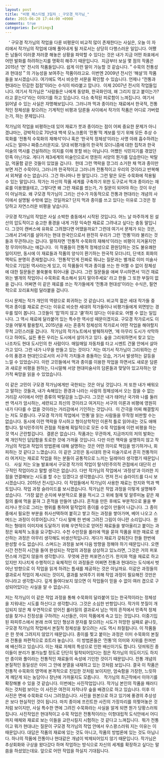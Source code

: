 ```yaml
---
layout: post
title: "비평_페스티벌_3일차_:_구모경_작가님_"
date: 2015-06-20 17:44:00 +0900
comments: true 
categories: [writings] 
---
```


 
 ‘
구모경 작가님의 작업을 다룬 비평문이 비교적 많이 존재한다는 사실은, 오늘 이 자리에서 작가님의 작업에 대해 풀어내게 될 저로서는 상당히 다행스러운 일입니다. 어쨌든 남들이 이러쿵 저러쿵 해놓은 상황을 파악할 수 있다는 것은 내가 지금 어떤 좌표에서 어떤 발화를 하려하는지를 명확히 해주기 때문입니다. 
지금부터 보실 몇 점의 작품은 2015년 ‘연’ 전시의 작품들입니다. 쉽게 이런 말이 가능할 것 같습니다.＂수묵의 전통성과 현대성＂의 가능성을 보여주는 작품이라고요. 이번엔 2009년 전시인 ‘해설’의 작품들을 보시겠습니다. 여기에도 역시 비슷한 서문을 확인할 수 있습니다. 언제나 “전통과 현대라는 민감한 접점”이라는 수식이 따라붙고 맙니다. 
이제 2007년 전시의 작업들입니다. 여기서 작가님은 “사람들은 나에게 동양화, 한국화인데, 왜 그리지 않고 붙이는가? 라고 묻는다”라는 이야기를 하고 있습니다. 다소 축적된 피로함이 느껴집니다. 여기서 읽어낼 수 있는 사실은 자명해보입니다. 그러니까 먹과 종이라는 재료에서 한국적, 전통적인 정체성을 찾으려는 기계적인 비평과 담론들 사이에서 작가의 작품은 어디로 가버렸는가, 하는 문제입니다. 

작가님의 작업을 비평하는데 있어 재료가 붓과 종이라는 점이 어찌 중요한 문제가 아니겠냐마는, 강박적으로 70년대 백색 모노크롬의 ‘전통’적 계보를 잇기 위해 모든 추상 수묵화를 ‘전통적 수묵화의 재해석’이나 혹은 ‘한국적 정체성’이라는 사명 아래 흡수하려는 시도는 얼마나 짜증스러운지요. 당대 비평가들의 한국적 모더니즘에 대한 집착과 한국 미술의 역사를 건설하려는 의지를 이해 못할 바는 아닙니다. 어쨌든 식민지기를 겪었던 민족 아닌가요. 게다가 제3세계의 미술인으로서 영원히 서양의 뭔가를 답습한다는 박탈감, 억울함 같은 것들이 있었을 겁니다. 
헌데 그런 맥락을 깡그리 소거한 채 먹과 종이만 보면 저건 수묵이다, 그러니까 한국적이고 그러니까 전통적이고 우리의 것이라고 반복해서 외쳐댈 수는 없습니다. 그건 하나마나 한 말입니다. 그런 말은 모든 수묵화에 적용될 수 있는 말입니다. 작가는 자신의 작품 세계를 구축하기 위한 도구로서 먹과 종이라는 재료를 이용했을테고, 그렇다면 왜 그런 재료를 썼는가, 가 질문이 되어야 하는 것이 우선이 아닐까요. 왜 구모경 작가님이 그리는 산수가 자동적으로 전통과 현대라는 개념의 사이에서 설명될 수밖에 없는 것일까요? 단지 먹과 종이를 쓰고 있다는 이유로 그것은 정당하고 자연스러운 비평을 낳습니다.

구모경 작가님의 작업은 사실 소박한 충동에서 시작된 것입니다. 어느 날 마주하게 된 설산의 압도적이고 숭고한 풍경을 내게 가장 익숙한 재료로 그려내고 싶다는 충동 말입니다. 그것이 캔버스에 유화로 그려졌다면 어땠을까요? 그런데 여기서 문제가 되는 것은, 그래서 21세기를 살아가는 현대 한국인으로서 완전히 우리가 그런 ‘전통’이라 불리는 것들과 무관하냐는 겁니다. 말하자면 ‘전통적 수묵화의 재해석’이라는 비평이 지겨울지언정 무의미하냐는 얘깁니다. 
이 작품들이 전통적 정체성으로 환원당하는 것도 불유쾌한 일이지만, 동시에 이 재료들과 작품의 양식이 환기하는 한국적 모더니티, 단색조 회화의 맥락도 분명히 존재할겁니다. ‘전통적’인게 진짜로 뭐냐는 질문과는 별개로 이미 미술사적으로 기입된 역사라는게 있고, 이 작품들이 먹과 종이를 쓰는 한 어쩔 수 없이 정체성에 대한 질문들은 불쑥불쑥 튀어나올 겁니다. 그런 질문들을 애써 무시하면서 ‘이건 재료와는 별개의 작업이니 수묵화로 축소해서 읽지 말아주세요’ 라고 한들 그 또한 부질이 없을 겁니다. 어쩌면 이 같은 재료를 쓰는 작가들에게 ‘전통과 현대성’이라는 수식은, 필연적으로 꼬리표처럼 달라붙을 겁니다.

다시 문제는 작가 개인의 역량으로 회귀하는 것 같습니다. 비교적 젊은 세대 작가들 중 먹과 종이를 재료로 쓴다는 이유로 비슷한 세대의 작가들이나 비평가들에게 외면받는 경우를 많이 봅니다. 그것들이 ‘힙’하지 않고 ‘쿨’하지 않다는 이유로요. 어쩔 수 없는 일입니다. 그 역시 재료에 달라붙어 있는 특수한 역사성 때문이겠지요. 구모경 작가로서도 이것을 어떻게 활용할지, 2015년을 사는 혼종적 정체성의 작가로서 어떤 작업을 해야할지 무척 고민스러울 겁니다. 
작가님의 작가노트에서 발췌하자면, ‘제 아무리 도시가 삭막하다고 하여도, 싫든 좋든 우리는 도시에서 살아가고 있다. 숲을 그리워하면서 찾고 있는 나조차도 현대 도시인의 한 사람이다. 매일매일 자동차를 타고 시멘트 건물 안에서 살아가고 있다. 그런 내가 나무을 만들고 있는 것이다.’ 저는 여기서 작가님이 그리워하는 산수의 풍경과 현대인으로서의 서구적 가치들과 충돌하는 모습, 거기서 발생하는 갈등을 느낄 수 있었습니다. 이런 고민들에서 먹과 종이를 이용한 작업을 하면서도 새로운 담론과 새로운 비평을 원하는, 다시말해 서양 현대미술사의 담론들과 맞닿아 있고자하는 양가적 욕망을 읽을 수 있었습니다. 

이 같은 고민이 구모경 작가님에게만 국한되는 것은 아닐 것입니다. 저 또한 내가 배워오고 말하는 것들과, 내가 속해있는 환경과 나라는 사람의 정체성에서 오는 참을 수 없는 거리감 사이에서 어떤 종류의 박탈감을 느낍니다. 그것은 내가 태어난 국가와 나를 둘러싼 역사가 암시하는, 세련되고 최신의 것이라고 여겨지는 서구의 이론과 비평에 영원히 내가 다다를 수 없을 것이라는 거리감에서 기인하는 것입니다. 
이 간극을 어찌 해결할지는 저도 모릅니다. 구모경 작가의 작업에서 ‘전통’을 읽는 사람들을 무작정 비판할 수는 없습니다. 동시에 이런 맥락을 무시하고 형이상학적인 이론적 틀로 읽어내는 것도 애매합니다. 탈식민주의적 관점을 적용해 획일적으로 모든 수묵 작업들에 이런 비평을 하는 것 역시 곤란할겁니다. 
결론은 없습니다. 작품과는 무관하게, 지금까지의 저의 발화는 제 개인적인 답답함을 토로한 것에 가까울 것입니다. 다만 이런 맥락을 설명하지 않고 작가님의 작업과 작업의 방법론에 대해 설명하는 것은 어떤 의미로 책임을 방기하거나, 회피하는 것 같다고 느꼈습니다. 이 같은 고민은 동시대의 한국 미술가로서 흔히 전통적이라 여겨지는 재료로 작업을 하는 분들이 공통적으로 느끼는 딜레마라 생각했기 때문입니다. 
  
사실 저는 오늘 발표에서 구모경 작가의 작업이 탈식민주의적 관점에서 대단히 선구적인 작업이라고 말할 생각은 없습니다. 다만 작가님의 작업에서 ‘과정성’과 이러한 지점을 연결해보는 시도를 할 수는 있겠다고 생각했습니다. 먼저 전시 슬라이드를 다시 보시겠습니다. 2015년 전시입니다. 이 작업들에서 작가님이 사용한 재료는 한지와 먹과 백토입니다. 작업 과정 슬라이드를 보시겠습니다. 작가님은 작업 과정을 이렇게 설명해주셨습니다. 
“가장 얇은 순지에 부분적으로 물을 적시고 그 위에 철재 및 알루미늄 같은 재질의 롤에 먹을 묻혀 그 흔적을 만들어 냅니다. 흔적을 만든 후에도 부분적으로 물을 뿌리거나 붓으로 그리는 행위를 통하여 밑작업의 종이를 수없이 만들어 나갑니다. 그 종이 중에서 필요한 부분을 취사선택하여 붙히고 쌓고 하는 과정을 쌓아가며, 베어 나오고 스며드는 과정이 이루어집니다.” 다시 말해 한 번에 그려진 그림이 아니란 소리입니다. 
원하는 형태의 이미지에 도달하기 위해 우연적으로 얻어진 재료들을 쌓아올리고 붙이는 과정은 육체적 노동을 요구합니다. 수천 수만장을 롤러에 먹을 묻혀 작품을 위한 재료로 생산하는 과정은 아무리 생각해도 비생산적입니다. 게다가 재료가 갖춰진다 한들 한번에 완성할 수도 없습니다. 스며드는 과정을 보며 다음 방향을 정해야 하기 때문입니다. 오랜 시간 천천히 시간을 들여 완성되는 작업의 과정을 상상하고 있노라면, 그것은 거의 퍼포먼스에 가깝지 않을까 생각합니다. 
무엇에 관한 퍼포먼스인가. 한지와 먹을 재료로 하고 있지만 지나치게 수행적이고 육체적인 이 과정들은 어쩌면 전통과 현대라는 도식에서 벗어난 방향으로 이 작업을 읽게 하려는 틈새를 제공하는 것은 아닐까요. 이같은 과정들의 결과로서 작업이 제시되는 것이지, 결과를 보여주기 위해 작업 과정이 필요해진 것만은 아니라고 생각합니다. 깊게 들여다보지 않으면 이 작업들이 믿을 수 없이 여러 겹으로 구성되어있다는 사실을 알 수 없습니다. 

저는 작가님이 이 같은 작업 과정을 통해 수묵화의 달라붙어 있는 한국적이라는 정체성을 지워내는 시도를 하신다고 생각합니다. 그것은 소심한 반항입니다. 작가의 붓질이 개입되지 않은 채 우연적으로 얻어진 롤러질의 결과로서 남는 먹의 흔적에서 민족적 정체성을 찾거나 진정성을 구하려는 시선들은, 이미 작품에게 속고 있는 것입니다. 이중기입된 파피루스에서 본래 쓰여 있던 형상과 문자를 찾으려는 시도가 허망한 실패로 끝나듯, 구모경 작가님의 작업에서 본질적 정체성을 찾으려는 시도 역시 좌절됩니다. 이 작품들은 한 붓에 그려지지 않았기 때문입니다. 종이를 찢고 붙이는 과정은 이미 수묵화의 본질과 전통을 파편적으로 흐트러 놓습니다. 
이 방법론들은 ‘전통’의 의미와 지위를 한꺼번에 배신하고 있습니다. 이는 재료 자체의 특성으로 인한 배신이기도 합니다. 덧씌워진 종이들이 분리가 불가능할 정도로 단단히 밀착되어있다는 점은 작가님의 의도이기도 하지만 종이와 풀이라는 전통적인 재료들의 속성에 기인한 것이기 때문입니다. 전통 개념의 본질적인 동일성은 이미 그 안에 분열을 내재하고 있는 것처럼 보입니다. 결국 이 작품은 전통적 수묵화의 영역에 본격적으로 진입한 것처럼 보이지만, 엄숙함을 가장한, 느릿하게 깨닫게 되는 농담이나 장난에 가까울지도 모릅니다. 
  
작가님의 최근작에서 이야기를 확장해볼 수 있을 것 같습니다. 이번에는 사진작업입니다. 작가님 본인의 작품을 패러디하는 것처럼 보이는 이 사진은 여전히 자작나무 숲을 배경으로 하고 있습니다. 이후 이 사진은 면에 수묵화로 다시 그려졌습니다. 사진을 원본으로 하고 있기에 풍경의 추상성은 보다 현실적인 것이 됩니다. 마치 종이에 프린트한 사진의 가장자리를 의찢어놓은 것처럼 보이지만, 사실 특수한 면에 그려진 수묵화라는 사실을 알게 되면 뭔가 당황스러워집니다. 사진작업은 현대적이고 수묵 작업은 전통적이라는 이항대립적 도식안에서 어디까지 매체와 재료로 보는 이들을 교란시킬지 시험하는 것 같다고 느껴집니다. 
뭐가 전통이고 뭐가 현대냐는 질문이 구모경 작가님의 작업 안에서 우스꽝스러워 지는 이유는 이 때문입니다. 대답은 작품의 재료에 있는 것도 아니고, 작품의 방법론에 있는 것도 아닙니다. 하나의 작품에 전통이나 현대같은 개념이 박제되어있지 않기 때문입니다. 작가님은 추상회화와 구상을 왔다갔다 하며 작업하는 방식으로 자신의 세계를 확장하고 싶다는 말씀을 하셨었는데요. 앞으로 어떤 작업을 하실지 기대됩니다.

